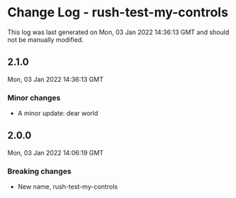 # Change Log - rush-test-my-controls

This log was last generated on Mon, 03 Jan 2022 14:36:13 GMT and should not be manually modified.

## 2.1.0
Mon, 03 Jan 2022 14:36:13 GMT

### Minor changes

- A minor update: dear world

## 2.0.0
Mon, 03 Jan 2022 14:06:19 GMT

### Breaking changes

- New name, rush-test-my-controls

